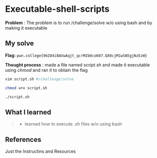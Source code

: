 
# Executable-shell-scripts
**Problem** : The problem is to run /challenge/solve w/o using bash and by making it executable
## My solve

**Flag:** `pwn.college{06I84iBAVwAqjt_qcrMIb0co607.QX0cjM1wSN5gjNzEzW}`

**Thought process** : made a file named *script.sh* and made it executable using *chmod* and ran it to obtain the flag

  
```bash  
vim script.sh #/challenge/solve 

chmod u+x script.sh

./script.sh
```


## What I learned
> * learned how to execute *.sh* files w/o using bash
## References 
Just the Instructins and Resources
